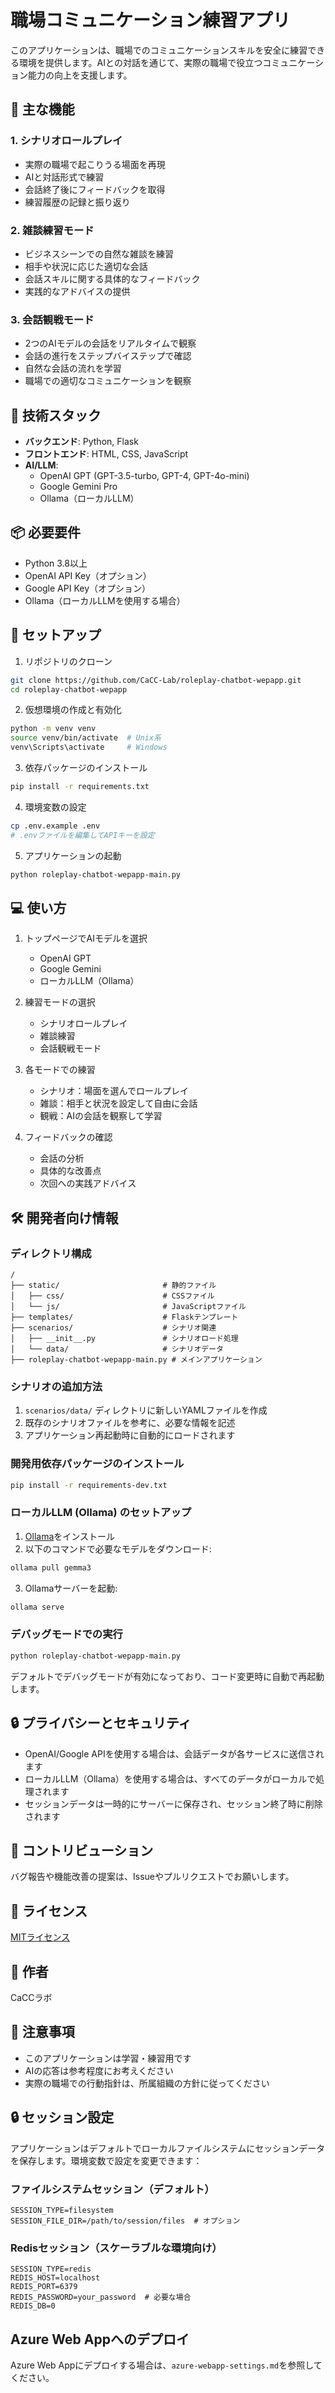 # 職場コミュニケーション練習アプリ

このアプリケーションは、職場でのコミュニケーションスキルを安全に練習できる環境を提供します。AIとの対話を通じて、実際の職場で役立つコミュニケーション能力の向上を支援します。

## 🌟 主な機能

### 1. シナリオロールプレイ
- 実際の職場で起こりうる場面を再現
- AIと対話形式で練習
- 会話終了後にフィードバックを取得
- 練習履歴の記録と振り返り

### 2. 雑談練習モード
- ビジネスシーンでの自然な雑談を練習
- 相手や状況に応じた適切な会話
- 会話スキルに関する具体的なフィードバック
- 実践的なアドバイスの提供

### 3. 会話観戦モード
- 2つのAIモデルの会話をリアルタイムで観察
- 会話の進行をステップバイステップで確認
- 自然な会話の流れを学習
- 職場での適切なコミュニケーションを観察

## 🔧 技術スタック

- **バックエンド**: Python, Flask
- **フロントエンド**: HTML, CSS, JavaScript
- **AI/LLM**:
  - OpenAI GPT (GPT-3.5-turbo, GPT-4, GPT-4o-mini)
  - Google Gemini Pro
  - Ollama（ローカルLLM）

## 📦 必要要件

- Python 3.8以上
- OpenAI API Key（オプション）
- Google API Key（オプション）
- Ollama（ローカルLLMを使用する場合）

## 🚀 セットアップ

1. リポジトリのクローン
```bash
git clone https://github.com/CaCC-Lab/roleplay-chatbot-wepapp.git
cd roleplay-chatbot-wepapp
```

2. 仮想環境の作成と有効化
```bash
python -m venv venv
source venv/bin/activate  # Unix系
venv\Scripts\activate     # Windows
```

3. 依存パッケージのインストール
```bash
pip install -r requirements.txt
```

4. 環境変数の設定
```bash
cp .env.example .env
# .envファイルを編集してAPIキーを設定
```

5. アプリケーションの起動
```bash
python roleplay-chatbot-wepapp-main.py
```

## 💻 使い方

1. トップページでAIモデルを選択
   - OpenAI GPT
   - Google Gemini
   - ローカルLLM（Ollama）

2. 練習モードの選択
   - シナリオロールプレイ
   - 雑談練習
   - 会話観戦モード

3. 各モードでの練習
   - シナリオ：場面を選んでロールプレイ
   - 雑談：相手と状況を設定して自由に会話
   - 観戦：AIの会話を観察して学習

4. フィードバックの確認
   - 会話の分析
   - 具体的な改善点
   - 次回への実践アドバイス

## 🛠 開発者向け情報

### ディレクトリ構成
```
/
├── static/                       # 静的ファイル
│   ├── css/                      # CSSファイル
│   └── js/                       # JavaScriptファイル
├── templates/                    # Flaskテンプレート
├── scenarios/                    # シナリオ関連
│   ├── __init__.py               # シナリオロード処理
│   └── data/                     # シナリオデータ
├── roleplay-chatbot-wepapp-main.py # メインアプリケーション
```

### シナリオの追加方法
1. `scenarios/data/` ディレクトリに新しいYAMLファイルを作成
2. 既存のシナリオファイルを参考に、必要な情報を記述
3. アプリケーション再起動時に自動的にロードされます

### 開発用依存パッケージのインストール
```bash
pip install -r requirements-dev.txt
```

### ローカルLLM (Ollama) のセットアップ
1. [Ollama](https://ollama.ai/)をインストール
2. 以下のコマンドで必要なモデルをダウンロード:
```bash
ollama pull gemma3
```
3. Ollamaサーバーを起動:
```bash
ollama serve
```

### デバッグモードでの実行
```bash
python roleplay-chatbot-wepapp-main.py
```
デフォルトでデバッグモードが有効になっており、コード変更時に自動で再起動します。

## 🔒 プライバシーとセキュリティ

- OpenAI/Google APIを使用する場合は、会話データが各サービスに送信されます
- ローカルLLM（Ollama）を使用する場合は、すべてのデータがローカルで処理されます
- セッションデータは一時的にサーバーに保存され、セッション終了時に削除されます

## 🤝 コントリビューション

バグ報告や機能改善の提案は、Issueやプルリクエストでお願いします。

## 📄 ライセンス

[MITライセンス](LICENSE)

## 👥 作者

CaCCラボ

## 📝 注意事項

- このアプリケーションは学習・練習用です
- AIの応答は参考程度にお考えください
- 実際の職場での行動指針は、所属組織の方針に従ってください

## 🔒 セッション設定

アプリケーションはデフォルトでローカルファイルシステムにセッションデータを保存します。環境変数で設定を変更できます：

### ファイルシステムセッション（デフォルト）
```
SESSION_TYPE=filesystem
SESSION_FILE_DIR=/path/to/session/files  # オプション
```

### Redisセッション（スケーラブルな環境向け）
```
SESSION_TYPE=redis
REDIS_HOST=localhost
REDIS_PORT=6379
REDIS_PASSWORD=your_password  # 必要な場合
REDIS_DB=0
```

## Azure Web Appへのデプロイ

Azure Web Appにデプロイする場合は、`azure-webapp-settings.md`を参照してください。

